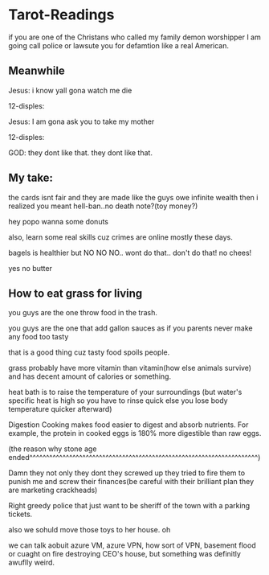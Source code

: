 # Tarot-Readings

if you are one of the Christans who called my family demon worshipper I am going call police or lawsute you for defamtion like a real American.


## Meanwhile

Jesus: i know yall gona watch me die

12-disples:

Jesus: I am gona ask you to take my mother

12-disples:

GOD: they dont like that. they dont like that.

## My take:

the cards isnt fair and they are made like the guys owe infinite wealth then i realized you meant hell-ban..no death note?(toy money?)

hey popo
wanna some donuts

also, learn some real skills cuz crimes are online mostly these days.

bagels is healthier but NO NO NO.. wont do that.. don't do that! no chees! 

yes no butter


## How to eat grass for living 

you guys are the one throw food in the trash.

you guys are the one that add gallon sauces as if you parents never make any food too tasty 

that is a good thing cuz tasty food spoils people.

grass probably have more vitamin than vitamin(how else animals survive)
and has decent amount of calories or something.

heat bath is to raise the temperature of your surroundings (but water's specific heat is high so you have to rinse quick else you lose body temperature quicker afterward)

Digestion
Cooking makes food easier to digest and absorb nutrients. For example, the protein in cooked eggs is 180% more digestible than raw eggs. 

(the reason why stone age ended^^^^^^^^^^^^^^^^^^^^^^^^^^^^^^^^^^^^^^^^^^^^^^^^^^^^^^^^^^^^^^^^^^^^^)


Damn they not only they dont they screwed up they tried to fire them to punish me and screw their finances(be careful with their brilliant plan they are marketing crackheads)


Right greedy police that just want to be sheriff of the town with a parking tickets.

also we sohuld move those toys to her house. oh 


we can talk aobuit azure VM, azure VPN, how sort of VPN, basement flood or cuaght on fire destroying CEO's house, but something was definitly awuflly weird.

